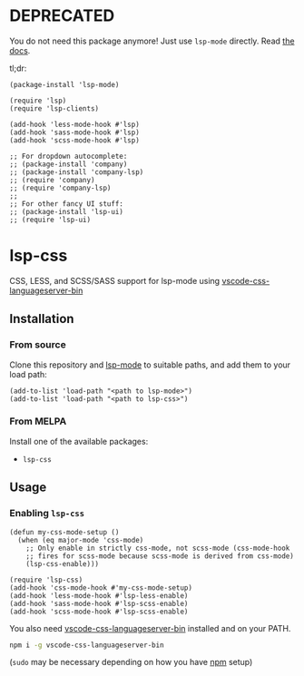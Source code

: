# DEPRECATED

You do not need this package anymore! Just use `lsp-mode` directly. Read [the docs](https://github.com/emacs-lsp/lsp-mode/#configuration).

tl;dr:

```
(package-install 'lsp-mode)

(require 'lsp)
(require 'lsp-clients)

(add-hook 'less-mode-hook #'lsp)
(add-hook 'sass-mode-hook #'lsp)
(add-hook 'scss-mode-hook #'lsp)

;; For dropdown autocomplete:
;; (package-install 'company)
;; (package-install 'company-lsp)
;; (require 'company)
;; (require 'company-lsp)
;;
;; For other fancy UI stuff:
;; (package-install 'lsp-ui)
;; (require 'lsp-ui)
```



lsp-css
==============

CSS, LESS, and SCSS/SASS support for lsp-mode using [vscode-css-languageserver-bin](https://github.com/vscode-langservers/vscode-css-languageserver-bin)

## Installation

### From source

Clone this repository and [lsp-mode](https://github.com/emacs-lsp/lsp-mode) to
suitable paths, and add them to your load path:

```emacs-lisp
(add-to-list 'load-path "<path to lsp-mode>")
(add-to-list 'load-path "<path to lsp-css>")
```

### From MELPA

Install one of the available packages:
- `lsp-css`

## Usage
### Enabling `lsp-css`

```emacs-lisp
(defun my-css-mode-setup ()
  (when (eq major-mode 'css-mode)
    ;; Only enable in strictly css-mode, not scss-mode (css-mode-hook
    ;; fires for scss-mode because scss-mode is derived from css-mode)
    (lsp-css-enable)))

(require 'lsp-css)
(add-hook 'css-mode-hook #'my-css-mode-setup)
(add-hook 'less-mode-hook #'lsp-less-enable)
(add-hook 'sass-mode-hook #'lsp-scss-enable)
(add-hook 'scss-mode-hook #'lsp-scss-enable)
```

You also need
[vscode-css-languageserver-bin](https://github.com/vscode-langservers/vscode-css-languageserver-bin)
installed and on your PATH.

```bash
npm i -g vscode-css-languageserver-bin
```

(`sudo` may be necessary depending on how you have
[npm](https://www.npmjs.com/) setup)
